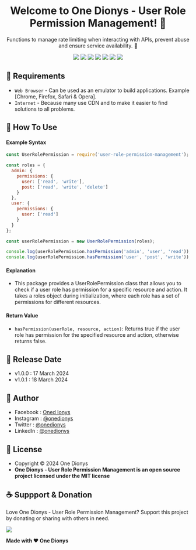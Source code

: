 <h1 align="center">Welcome to One Dionys - User Role Permission Management! 👋 </h1>

<p align="center">Functions to manage rate limiting when interacting with APIs, prevent abuse and ensure service availability. 💖 </p>

<p align="center">
<img src="https://img.shields.io/github/contributors/onedionys/onedionys-user-role-permission-management?style=flat-square">
<img src="https://img.shields.io/github/issues/onedionys/onedionys-user-role-permission-management?style=flat-square">
<img src="https://img.shields.io/github/stars/onedionys/onedionys-user-role-permission-management?style=flat-square"> 
<img src="https://img.shields.io/github/forks/onedionys/onedionys-user-role-permission-management?style=flat-square">
<img src="https://img.shields.io/github/last-commit/onedionys/onedionys-user-role-permission-management.svg?style=flat-square">
<img src="https://img.shields.io/github/languages/code-size/onedionys/onedionys-user-role-permission-management?style=flat-square">
<img src="https://img.shields.io/github/license/onedionys/onedionys-user-role-permission-management?style=flat-square">
</p>

## 💾 Requirements

* `Web Browser` - Can be used as an emulator to build applications. Example [Chrome, Firefox, Safari & Opera].
* `Internet` - Because many use CDN and to make it easier to find solutions to all problems.

## 🎯 How To Use

#### Example Syntax

```javascript
const UserRolePermission = require('user-role-permission-management');

const roles = {
  admin: {
    permissions: {
      user: ['read', 'write'],
      post: ['read', 'write', 'delete']
    }
  },
  user: {
    permissions: {
      user: ['read']
    }
  }
};

const userRolePermission = new UserRolePermission(roles);

console.log(userRolePermission.hasPermission('admin', 'user', 'read')); // Output: true
console.log(userRolePermission.hasPermission('user', 'post', 'write')); // Output: false
```

#### Explanation

* This package provides a UserRolePermission class that allows you to check if a user role has permission for a specific resource and action. It takes a roles object during initialization, where each role has a set of permissions for different resources.

#### Return Value

* `hasPermission(userRole, resource, action)`: Returns true if the user role has permission for the specified resource and action, otherwise returns false.

## 📆 Release Date

* v1.0.0 : 17 March 2024
* v1.0.1 : 18 March 2024

## 🧑 Author

* Facebook : <a href="https://www.facebook.com/theonedionys"> Oned Ionys</a>
* Instagram : <a href="https://www.instagram.com/onedionys/"> @onedionys</a>
* Twitter : <a href="https://twitter.com/onedionys"> @onedionys</a>
* LinkedIn :  <a href="https://www.linkedin.com/in/onedionys/"> @onedionys</a>

## 📝 License

* Copyright © 2024 One Dionys
* **One Dionys - User Role Permission Management is an open source project licensed under the MIT license**

## ☕️ Suppport & Donation

Love One Dionys - User Role Permission Management? Support this project by donating or sharing with others in need.

<a href="https://www.buymeacoffee.com/onedionys"><img src="https://img.shields.io/badge/Buy_Me_A_Coffee-FFDD00?style=for-the-badge&logo=buy-me-a-coffee&logoColor=black"/> </a>

**Made with ❤️ One Dionys**
